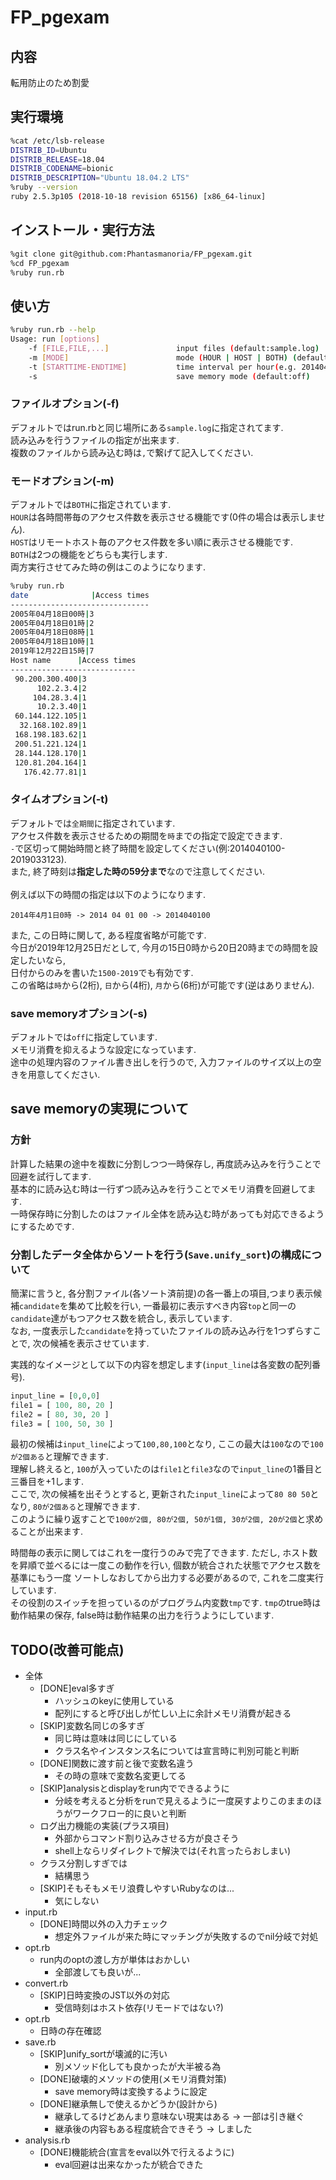 # FP_pgexam

## 内容

転用防止のため割愛

## 実行環境

```sh
%cat /etc/lsb-release
DISTRIB_ID=Ubuntu
DISTRIB_RELEASE=18.04
DISTRIB_CODENAME=bionic
DISTRIB_DESCRIPTION="Ubuntu 18.04.2 LTS"
%ruby --version
ruby 2.5.3p105 (2018-10-18 revision 65156) [x86_64-linux]
```

## インストール・実行方法

```sh
%git clone git@github.com:Phantasmanoria/FP_pgexam.git
%cd FP_pgexam 
%ruby run.rb
```

## 使い方

```sh
%ruby run.rb --help
Usage: run [options]
    -f [FILE,FILE,...]               input files (default:sample.log)
    -m [MODE]                        mode (HOUR | HOST | BOTH) (default:BOTH)
    -t [STARTTIME-ENDTIME]           time interval per hour(e.g. 2014040100-2019033123)(def:all)
    -s                               save memory mode (default:off)
```

### ファイルオプション(-f)

デフォルトではrun.rbと同じ場所にある`sample.log`に指定されてます.  
読み込みを行うファイルの指定が出来ます.  
複数のファイルから読み込む時は`,`で繋げて記入してください.  

### モードオプション(-m)

デフォルトでは`BOTH`に指定されています.  
`HOUR`は各時間帯毎のアクセス件数を表示させる機能です(0件の場合は表示しません).  
`HOST`はリモートホスト毎のアクセス件数を多い順に表示させる機能です.  
`BOTH`は2つの機能をどちらも実行します.  
両方実行させてみた時の例はこのようになります. 

```sh
%ruby run.rb
date              |Access times
-------------------------------
2005年04月18日00時|3
2005年04月18日01時|2
2005年04月18日08時|1
2005年04月18日10時|1
2019年12月22日15時|7
Host name      |Access times
----------------------------
 90.200.300.400|3
      102.2.3.4|2
     104.28.3.4|1
      10.2.3.40|1
 60.144.122.105|1
  32.168.102.89|1
 168.198.183.62|1
 200.51.221.124|1
 28.144.128.170|1
 120.81.204.164|1
   176.42.77.81|1
```


### タイムオプション(-t)

デフォルトでは`全期間`に指定されています.  
アクセス件数を表示させるための期間を`時`までの指定で設定できます.  
`-`で区切って開始時間と終了時間を設定してください(例:2014040100-2019033123).  
また, 終了時刻は**指定した時の59分まで**なので注意してください.  
<br>
例えば以下の時間の指定は以下のようになります.  

```
2014年4月1日0時 -> 2014 04 01 00 -> 2014040100
```

また, この日時に関して, ある程度省略が可能です.  
今日が2019年12月25日だとして, 今月の15日0時から20日20時までの時間を設定したいなら,  
日付からのみを書いた`1500-2019`でも有効です.  
この省略は`時`から(2桁), `日`から(4桁), `月`から(6桁)が可能です(逆はありません).  

### save memoryオプション(-s)

デフォルトでは`off`に指定しています.  
メモリ消費を抑えるような設定になっています.  
途中の処理内容のファイル書き出しを行うので, 入力ファイルのサイズ以上の空きを用意してください.  


## save memoryの実現について

### 方針

計算した結果の途中を複数に分割しつつ一時保存し, 再度読み込みを行うことで回避を試行してます.  
基本的に読み込む時は一行ずつ読み込みを行うことでメモリ消費を回避してます.  
一時保存時に分割したのはファイル全体を読み込む時があっても対応できるようにするためです.  

### 分割したデータ全体からソートを行う(`Save.unify_sort`)の構成について

簡潔に言うと, 各分割ファイル(各ソート済前提)の各一番上の項目,つまり表示候補`candidate`を集めて比較を行い,
一番最初に表示すべき内容`top`と同一の`candidate`達がもつアクセス数を統合し, 表示しています.  
なお, 一度表示した`candidate`を持っていたファイルの読み込み行を1つずらすことで, 次の候補を表示させています.  

実践的なイメージとして以下の内容を想定します(`input_line`は各変数の配列番号).  

``` perl
input_line = [0,0,0]
file1 = [ 100, 80, 20 ]
file2 = [ 80, 30, 20 ]
file3 = [ 100, 50, 30 ]
```

最初の候補は`input_line`によって`100,80,100`となり, ここの最大は`100`なので`100が2個ある`と理解できます.  
理解し終えると, `100`が入っていたのは`file1`と`file3`なので`input_line`の1番目と三番目を+1します.  
ここで, 次の候補を出そうとすると, 更新された`input_line`によって`80 80 50`となり, `80が2個ある`と理解できます.  
このように繰り返すことで`100が2個, 80が2個, 50が1個, 30が2個, 20が2個`と求めることが出来ます.  

時間毎の表示に関してはこれを一度行うのみで完了できます. 
ただし, ホスト数を昇順で並べるには一度この動作を行い, 個数が統合された状態でアクセス数を基準にもう一度
ソートしなおしてから出力する必要があるので, これを二度実行しています.  
その役割のスイッチを担っているのがプログラム内変数`tmp`です. 
`tmp`のtrue時は動作結果の保存, false時は動作結果の出力を行うようにしています. 

## TODO(改善可能点)

- 全体
  - [DONE]eval多すぎ
	- ハッシュのkeyに使用している
	- 配列にすると呼び出しが忙しい上に余計メモリ消費が起きる
  - [SKIP]変数名同じの多すぎ
	- 同じ時は意味は同じにしている
	- クラス名やインスタンス名については宣言時に判別可能と判断
  - [DONE]関数に渡す前と後で変数名違う
	- その時の意味で変数名変更してる
  - [SKIP]analysisとdisplayをrun内でできるように
    - 分岐を考えると分析をrunで見えるように一度戻すよりこのままのほうがワークフロー的に良いと判断
  - ログ出力機能の実装(プラス項目)
	- 外部からコマンド割り込みさせる方が良さそう
	- shell上ならリダイレクトで解決では(それ言ったらおしまい)
  - クラス分割しすぎでは
    - 結構思う
  - [SKIP]そもそもメモリ浪費しやすいRubyなのは...
	- 気にしない
- input.rb
  - [DONE]時間以外の入力チェック
    - 想定外ファイルが来た時にマッチングが失敗するのでnil分岐で対処
- opt.rb
  - run内のoptの渡し方が単体はおかしい
    - 全部渡しても良いが...
- convert.rb
  - [SKIP]日時変換のJST以外の対応
	- 受信時刻はホスト依存(リモードではない?)
- opt.rb
  - 日時の存在確認
- save.rb
  - [SKIP]unify_sortが壊滅的に汚い
	- 別メソッド化しても良かったが大半被る為
  - [DONE]破壊的メソッドの使用(メモリ消費対策)
	- save memory時は変換するように設定
  - [DONE]継承無しで使えるかどうか(設計から)
	- 継承してるけどあんまり意味ない現実はある -> 一部は引き継ぐ
	- 継承後の内容もある程度統合できそう -> しました
- analysis.rb
  - [DONE]機能統合(宣言をeval以外で行えるように)
	- eval回避は出来なかったが統合できた
  


